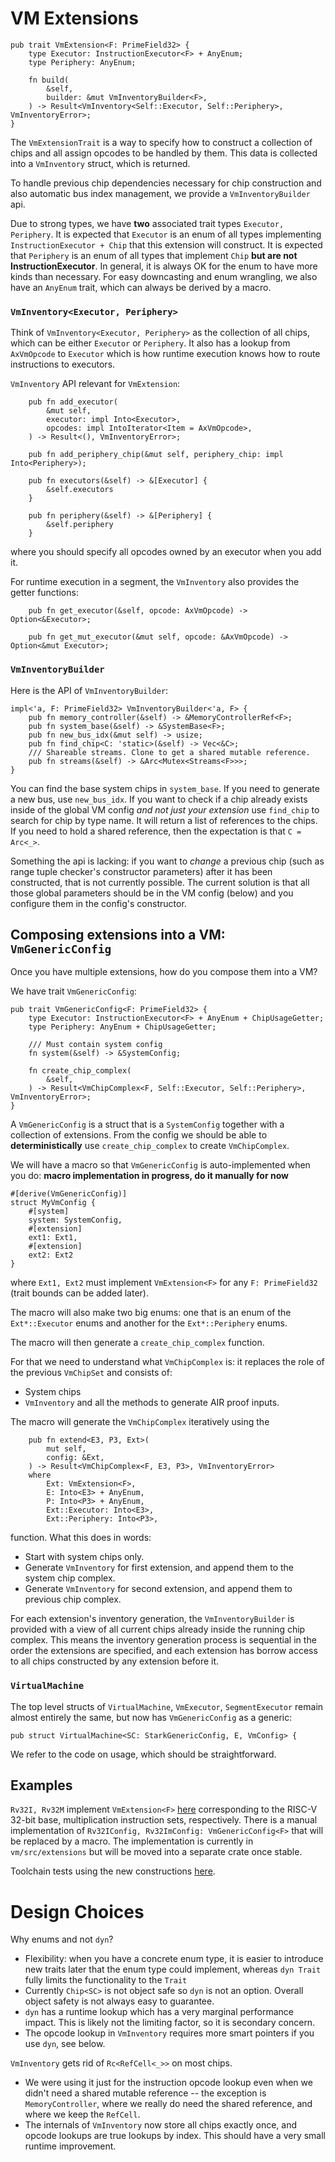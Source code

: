 # VM Extensions

```rust!
pub trait VmExtension<F: PrimeField32> {
    type Executor: InstructionExecutor<F> + AnyEnum;
    type Periphery: AnyEnum;

    fn build(
        &self,
        builder: &mut VmInventoryBuilder<F>,
    ) -> Result<VmInventory<Self::Executor, Self::Periphery>, VmInventoryError>;
}
```

The `VmExtensionTrait` is a way to specify how to construct a collection of chips and all assign opcodes to be handled by them. This data is collected into a `VmInventory` struct, which is returned.

To handle previous chip dependencies necessary for chip construction and also automatic bus index management, we provide a `VmInventoryBuilder` api.

Due to strong types, we have **two** associated trait types `Executor, Periphery`. It is expected that `Executor` is an enum of all types implementing `InstructionExecutor + Chip` that this extension will construct. It is expected that `Periphery` is an enum of all types that implement `Chip` **but are not InstructionExecutor**. In general, it is always OK for the enum to have more kinds than necessary. For easy downcasting and enum wrangling, we also have an `AnyEnum` trait, which can always be derived by a macro.

### `VmInventory<Executor, Periphery>`

Think of `VmInventory<Executor, Periphery>` as the collection of all chips, which can be either `Executor` or `Periphery`. It also has a lookup from `AxVmOpcode` to `Executor` which is how runtime execution knows how to route instructions to executors.

`VmInventory` API relevant for `VmExtension`:

```rust!
    pub fn add_executor(
        &mut self,
        executor: impl Into<Executor>,
        opcodes: impl IntoIterator<Item = AxVmOpcode>,
    ) -> Result<(), VmInventoryError>;

    pub fn add_periphery_chip(&mut self, periphery_chip: impl Into<Periphery>);

    pub fn executors(&self) -> &[Executor] {
        &self.executors
    }

    pub fn periphery(&self) -> &[Periphery] {
        &self.periphery
    }
```

where you should specify all opcodes owned by an executor when you add it.

For runtime execution in a segment, the `VmInventory` also provides the getter functions:

```rust!
    pub fn get_executor(&self, opcode: AxVmOpcode) -> Option<&Executor>;

    pub fn get_mut_executor(&mut self, opcode: &AxVmOpcode) -> Option<&mut Executor>;
```

### `VmInventoryBuilder`

Here is the API of `VmInventoryBuilder`:

```rust!
impl<'a, F: PrimeField32> VmInventoryBuilder<'a, F> {
    pub fn memory_controller(&self) -> &MemoryControllerRef<F>;
    pub fn system_base(&self) -> &SystemBase<F>;
    pub fn new_bus_idx(&mut self) -> usize;
    pub fn find_chip<C: 'static>(&self) -> Vec<&C>;
    /// Shareable streams. Clone to get a shared mutable reference.
    pub fn streams(&self) -> &Arc<Mutex<Streams<F>>>;
}
```

You can find the base system chips in `system_base`. If you need to generate a new bus, use `new_bus_idx`. If you want to check if a chip already exists inside of the global VM config _and not just your extension_ use `find_chip` to search for chip by type name. It will return a list of references to the chips. If you need to hold a shared reference, then the expectation is that `C = Arc<_>`.

Something the api is lacking: if you want to _change_ a previous chip (such as range tuple checker's constructor parameters) after it has been constructed, that is not currently possible. The current solution is that all those global parameters should be in the VM config (below) and you configure them in the config's constructor.

## Composing extensions into a VM: `VmGenericConfig`

Once you have multiple extensions, how do you compose them into a VM?

We have trait `VmGenericConfig`:

```rust!
pub trait VmGenericConfig<F: PrimeField32> {
    type Executor: InstructionExecutor<F> + AnyEnum + ChipUsageGetter;
    type Periphery: AnyEnum + ChipUsageGetter;

    /// Must contain system config
    fn system(&self) -> &SystemConfig;

    fn create_chip_complex(
        &self,
    ) -> Result<VmChipComplex<F, Self::Executor, Self::Periphery>, VmInventoryError>;
}
```

A `VmGenericConfig` is a struct that is a `SystemConfig` together with a collection of extensions. From the config we should be able to **deterministically** use `create_chip_complex` to create `VmChipComplex`.

We will have a macro so that `VmGenericConfig` is auto-implemented
when you do: **macro implementation in progress, do it manually for now**

```rust!
#[derive(VmGenericConfig)]
struct MyVmConfig {
    #[system]
    system: SystemConfig,
    #[extension]
    ext1: Ext1,
    #[extension]
    ext2: Ext2
}
```

where `Ext1, Ext2` must implement `VmExtension<F>` for any `F: PrimeField32` (trait bounds can be added later).

The macro will also make two big enums: one that is an enum of the `Ext*::Executor` enums and another for the `Ext*::Periphery` enums.

The macro will then generate a `create_chip_complex` function.

For that we need to understand what `VmChipComplex` is: it replaces the role of the previous `VmChipSet` and consists of:

- System chips
- `VmInventory`
  and all the methods to generate AIR proof inputs.

The macro will generate the `VmChipComplex` iteratively using the

```rust!
    pub fn extend<E3, P3, Ext>(
        mut self,
        config: &Ext,
    ) -> Result<VmChipComplex<F, E3, P3>, VmInventoryError>
    where
        Ext: VmExtension<F>,
        E: Into<E3> + AnyEnum,
        P: Into<P3> + AnyEnum,
        Ext::Executor: Into<E3>,
        Ext::Periphery: Into<P3>,
```

function. What this does in words:

- Start with system chips only.
- Generate `VmInventory` for first extension, and append them to the system chip complex.
- Generate `VmInventory` for second extension, and append them to previous chip complex.

For each extension's inventory generation, the `VmInventoryBuilder` is provided with a view of all current chips already inside the running chip complex. This means the inventory generation process is sequential in the order the extensions are specified, and each extension has borrow access to all chips constructed by any extension before it.

### `VirtualMachine`

The top level structs of `VirtualMachine`, `VmExecutor`, `SegmentExecutor` remain almost entirely the same, but now has `VmGenericConfig` as a generic:

```rust!
pub struct VirtualMachine<SC: StarkGenericConfig, E, VmConfig> {
```

We refer to the code on usage, which should be straightforward.

## Examples

`Rv32I, Rv32M` implement `VmExtension<F>` [here](https://github.com/axiom-crypto/afs-prototype/blob/main/vm/src/extensions/rv32im.rs) corresponding to the RISC-V 32-bit base, multiplication instruction sets, respectively. There is a manual implementation of `Rv32IConfig, Rv32ImConfig: VmGenericConfig<F>` that will be replaced by a macro. The implementation is currently in `vm/src/extensions` but will be moved into a separate crate once stable.

Toolchain tests using the new constructions [here](https://github.com/axiom-crypto/afs-prototype/blob/2cc5c3b28e3fd6d8a01c1edce76f8da3aaffbafe/toolchain/tests/src/basic_tests.rs#L21).

# Design Choices

Why enums and not `dyn`?

- Flexibility: when you have a concrete enum type, it is easier to introduce new traits later that the enum type could implement, whereas `dyn Trait` fully limits the functionality to the `Trait`
- Currently `Chip<SC>` is not object safe so `dyn` is not an option. Overall object safety is not always easy to guarantee.
- `dyn` has a runtime lookup which has a very marginal performance impact. This is likely not the limiting factor, so it is secondary concern.
- The opcode lookup in `VmInventory` requires more smart pointers if you use `dyn`, see below.

`VmInventory` gets rid of `Rc<RefCell<_>>` on most chips.

- We were using it just for the instruction opcode lookup even when we didn't need a shared mutable reference -- the exception is `MemoryController`, where we really do need the shared reference, and where we keep the `RefCell`.
- The internals of `VmInventory` now store all chips exactly once, and opcode lookups are true lookups by index. This should have a very small runtime improvement.
